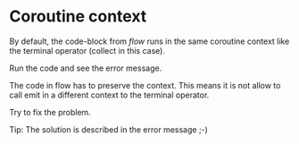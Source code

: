 # Coroutine context

By default, the code-block from *flow* runs in the same coroutine context like the 
terminal operator (collect in this case).

Run the code and see the error message.

The code in flow has to preserve the context. This means it is not allow to call emit in a different
context to the terminal operator.

Try to fix the problem.



Tip: The solution is described in the error message ;-)